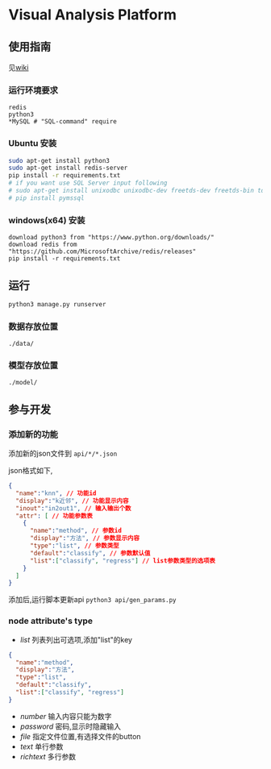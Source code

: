 # Visual Analysis Platform

## 使用指南
见[wiki](https://github.com/cutrain/visual-analysis-platform/wiki "数据分析平台wiki")

### 运行环境要求
```
redis
python3
*MySQL # "SQL-command" require
```

### Ubuntu 安装
```bash
sudo apt-get install python3
sudo apt-get install redis-server
pip install -r requirements.txt
# if you want use SQL Server input following
# sudo apt-get install unixodbc unixodbc-dev freetds-dev freetds-bin tdsodbc 
# pip install pymssql
```

### windows(x64) 安装
```
download python3 from "https://www.python.org/downloads/"
download redis from "https://github.com/MicrosoftArchive/redis/releases"
pip install -r requirements.txt
```


## 运行
```bash
python3 manage.py runserver
```

### 数据存放位置
`./data/`
### 模型存放位置
`./model/`


## 参与开发
### 添加新的功能
添加新的json文件到 `api/*/*.json`

json格式如下,
```json
{
  "name":"knn", // 功能id
  "display":"k近邻", // 功能显示内容
  "inout":"in2out1", // 输入输出个数
  "attr": [ // 功能参数表
    {
      "name":"method", // 参数id
      "display":"方法", // 参数显示内容
      "type":"list", // 参数类型
      "default":"classify", // 参数默认值
      "list":["classify", "regress"] // list参数类型的选项表
    }
  ]
}
```
添加后,运行脚本更新api ```python3 api/gen_params.py```
### node attribute's type
+ *list* 列表列出可选项,添加"list"的key
```json
{
  "name":"method",
  "display":"方法",
  "type":"list",
  "default":"classify",
  "list":["classify", "regress"]
}
```
+ *number* 输入内容只能为数字
+ *password* 密码,显示时隐藏输入
+ *file* 指定文件位置,有选择文件的button
+ *text* 单行参数
+ *richtext* 多行参数

